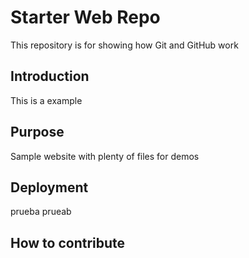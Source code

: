 # Starter Web Repo

This repository is for showing how Git and GitHub work

## Introduction

This is a example

## Purpose

Sample website with plenty of files for demos

## Deployment

prueba prueab

## How to contribute